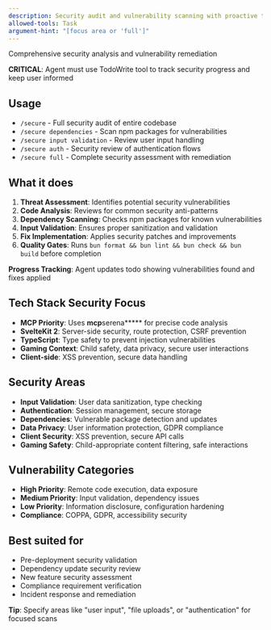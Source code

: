 ```yaml
---
description: Security audit and vulnerability scanning with proactive threat prevention
allowed-tools: Task
argument-hint: "[focus area or 'full']"
---
```


Comprehensive security analysis and vulnerability remediation

**CRITICAL**: Agent must use TodoWrite tool to track security progress and keep user informed

## Usage

- `/secure` - Full security audit of entire codebase
- `/secure dependencies` - Scan npm packages for vulnerabilities
- `/secure input validation` - Review user input handling
- `/secure auth` - Security review of authentication flows
- `/secure full` - Complete security assessment with remediation

## What it does

1. **Threat Assessment**: Identifies potential security vulnerabilities
2. **Code Analysis**: Reviews for common security anti-patterns
3. **Dependency Scanning**: Checks npm packages for known vulnerabilities
4. **Input Validation**: Ensures proper sanitization and validation
5. **Fix Implementation**: Applies security patches and improvements
6. **Quality Gates**: Runs `bun format && bun lint && bun check && bun build` before completion

**Progress Tracking**: Agent updates todo showing vulnerabilities found and fixes applied

## Tech Stack Security Focus

- **MCP Priority**: Uses **mcp**serena**\*** for precise code analysis
- **SvelteKit 2**: Server-side security, route protection, CSRF prevention
- **TypeScript**: Type safety to prevent injection vulnerabilities
- **Gaming Context**: Child safety, data privacy, secure user interactions
- **Client-side**: XSS prevention, secure data handling

## Security Areas

- **Input Validation**: User data sanitization, type checking
- **Authentication**: Session management, secure storage
- **Dependencies**: Vulnerable package detection and updates
- **Data Privacy**: User information protection, GDPR compliance
- **Client Security**: XSS prevention, secure API calls
- **Gaming Safety**: Child-appropriate content filtering, safe interactions

## Vulnerability Categories

- **High Priority**: Remote code execution, data exposure
- **Medium Priority**: Input validation, dependency issues
- **Low Priority**: Information disclosure, configuration hardening
- **Compliance**: COPPA, GDPR, accessibility security

## Best suited for

- Pre-deployment security validation
- Dependency update security review
- New feature security assessment
- Compliance requirement verification
- Incident response and remediation

**Tip**: Specify areas like "user input", "file uploads", or "authentication" for focused scans
